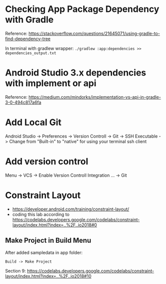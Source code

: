 # Checking App Package Dependency with Gradle
Reference: https://stackoverflow.com/questions/21645071/using-gradle-to-find-dependency-tree

In terminal with gradlew wrapper:
`./gradlew :app:dependencies >> dependencies_output.txt`

# Android Studio 3.x dependencies with implement or api
Reference: https://medium.com/mindorks/implementation-vs-api-in-gradle-3-0-494c817a6fa

# Add Local Git
Android Studio -> Preferences -> Version Controll -> Git -> SSH Executable -> Change from "Built-in" to "native" for using your terminal ssh client

# Add version control
Menu -> VCS -> Enable Version Controll Integration ... -> Git

# Constraint Layout
* https://developer.android.com/training/constraint-layout/
* coding this lab according to https://codelabs.developers.google.com/codelabs/constraint-layout/index.html?index=..%2F..io2018#0

## Make Project in Build Menu
After added sampledata in app folder:
```
Build -> Make Project
```

Section 9:
https://codelabs.developers.google.com/codelabs/constraint-layout/index.html?index=..%2F..io2018#10

